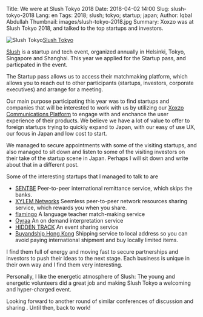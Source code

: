 Title: We were at Slush Tokyo 2018
Date: 2018-04-02 14:00
Slug: slush-tokyo-2018
Lang: en
Tags: 2018; slush; tokyo; startup; japan;
Author: Iqbal Abdullah
Thumbnail: images/slush-tokyo-2018.jpg
Summary: Xoxzo was at Slush Tokyo 2018, and talked to the top startups and investors.

![Slush Tokyo]({filename}/images/slush-tokyo-2018.jpg)[Slush Tokyo](http://tokyo.slush.org/)

[Slush](http://www.slush.org/globally/) is a startup and tech event, organized annually in Helsinki, Tokyo,
Singapore and Shanghai. This year we applied for the Startup pass, and
particpated in the event.

The Startup pass allows us to access their matchmaking platform, which allows you
to reach out to other participants (startups, investors, corporate executives)
and arrange for a meeting. 

Our main purpose participating this year was to find startups and companies that
will be interested to work with us by utilizing our [Xoxzo Communications Platform](https://www.xoxzo.com/en/)
to engage with and enchance the user experience of their products. We believe we
have a lot of value to offer to foreign startups trying to quickly expand to Japan,
with our easy of use UX, our focus in Japan and low cost to start.

We managed to secure appointments with some of the visiting startups, and
also managed to sit down and listen to some of the visiting investors on their
take of the startup scene in Japan. Perhaps I will sit down and write about that
in a different post.

Some of the interesting startups that I managed to talk to are

- [SENTBE](https://www.sentbe.com/en/) Peer-to-peer international remittance service,
  which skips the banks.
- [XYLEM Networks](https://xylem.network/) Seemless peer-to-peer network resources
  sharing service, which rewards you when you share.
- [flamingo](https://app-flamingo.com/) A language teacher match-making service
- [Oyraa](https://www.oyraa.com/) An on demand interpretation service
- [HIDDEN TRACK](http://hiddentrack.co/) An event sharing service
- [Buyandship Hong Kong](http://www.buyandship.co.jp/) Shipping service to local
  address so you can avoid paying international shipment and buy locally limited
  items.

I find them full of energy and moving fast to secure partnerships and investors
to push their ideas to the next stage. Each business is unique in their own way
and I find them very interesting.

Personally, I like the energetic atmosphere of Slush: The young and energetic
volunteers did a great job and making Slush Tokyo a welcoming and hyper-charged
event.

Looking forward to another round of similar conferences of discussion and sharing . Until then, back to
work!
